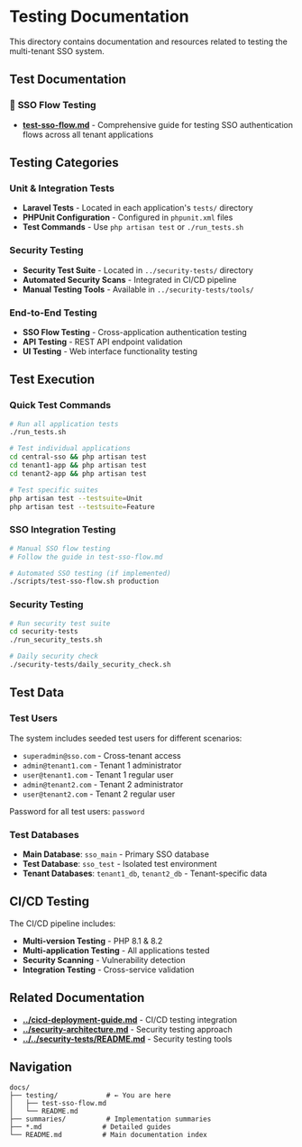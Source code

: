 # Testing Documentation

This directory contains documentation and resources related to testing the multi-tenant SSO system.

## Test Documentation

### 🔄 **SSO Flow Testing**
- **[test-sso-flow.md](test-sso-flow.md)** - Comprehensive guide for testing SSO authentication flows across all tenant applications

## Testing Categories

### Unit & Integration Tests
- **Laravel Tests** - Located in each application's `tests/` directory
- **PHPUnit Configuration** - Configured in `phpunit.xml` files
- **Test Commands** - Use `php artisan test` or `./run_tests.sh`

### Security Testing
- **Security Test Suite** - Located in `../security-tests/` directory
- **Automated Security Scans** - Integrated in CI/CD pipeline
- **Manual Testing Tools** - Available in `../security-tests/tools/`

### End-to-End Testing
- **SSO Flow Testing** - Cross-application authentication testing
- **API Testing** - REST API endpoint validation
- **UI Testing** - Web interface functionality testing

## Test Execution

### Quick Test Commands

```bash
# Run all application tests
./run_tests.sh

# Test individual applications
cd central-sso && php artisan test
cd tenant1-app && php artisan test
cd tenant2-app && php artisan test

# Test specific suites
php artisan test --testsuite=Unit
php artisan test --testsuite=Feature
```

### SSO Integration Testing

```bash
# Manual SSO flow testing
# Follow the guide in test-sso-flow.md

# Automated SSO testing (if implemented)
./scripts/test-sso-flow.sh production
```

### Security Testing

```bash
# Run security test suite
cd security-tests
./run_security_tests.sh

# Daily security check
./security-tests/daily_security_check.sh
```

## Test Data

### Test Users
The system includes seeded test users for different scenarios:
- `superadmin@sso.com` - Cross-tenant access
- `admin@tenant1.com` - Tenant 1 administrator
- `user@tenant1.com` - Tenant 1 regular user
- `admin@tenant2.com` - Tenant 2 administrator
- `user@tenant2.com` - Tenant 2 regular user

Password for all test users: `password`

### Test Databases
- **Main Database**: `sso_main` - Primary SSO database
- **Test Database**: `sso_test` - Isolated test environment
- **Tenant Databases**: `tenant1_db`, `tenant2_db` - Tenant-specific data

## CI/CD Testing

The CI/CD pipeline includes:
- **Multi-version Testing** - PHP 8.1 & 8.2
- **Multi-application Testing** - All applications tested
- **Security Scanning** - Vulnerability detection
- **Integration Testing** - Cross-service validation

## Related Documentation

- **[../cicd-deployment-guide.md](../cicd-deployment-guide.md)** - CI/CD testing integration
- **[../security-architecture.md](../security-architecture.md)** - Security testing approach
- **[../../security-tests/README.md](../../security-tests/README.md)** - Security testing tools

## Navigation

```
docs/
├── testing/            # ← You are here
│   ├── test-sso-flow.md
│   └── README.md
├── summaries/          # Implementation summaries
├── *.md               # Detailed guides
└── README.md          # Main documentation index
```